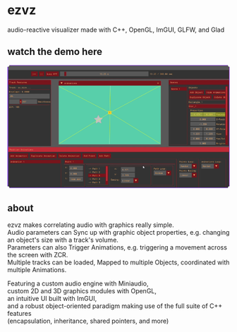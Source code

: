 # ezvz
audio-reactive visualizer made with C++, OpenGL, ImGUI, GLFW, and Glad

## watch the demo here
<a href="https://www.youtube.com/watch?v=p2vvUSVbi0c" target="_blank_">
 <img src="assets/images/ezvz_thumb.png" alt="watch the video here">
</a>

## about
ezvz makes correlating audio with graphics really simple.  
Audio parameters can Sync up with graphic object properties, e.g. changing an object's size with a track's volume.  
Parameters can also Trigger Animations, e.g. triggering a movement across the screen with ZCR.  
Multiple tracks can be loaded, Mapped to multiple Objects, coordinated with multiple Animations.  

Featuring a custom audio engine with Miniaudio,  
custom 2D and 3D graphics modules with OpenGL,  
an intuitive UI built with ImGUI,  
and a robust object-oriented paradigm making use of the full suite of C++ features  
(encapsulation, inheritance, shared pointers, and more)